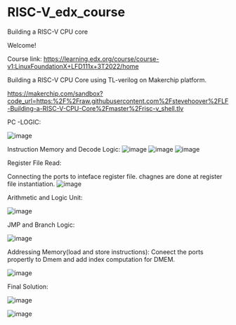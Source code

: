 # RISC-V_edx_course
Building a RISC-V CPU core

Welcome!

Course link:
https://learning.edx.org/course/course-v1:LinuxFoundationX+LFD111x+3T2022/home

Building a RISC-V CPU Core using TL-verilog on Makerchip platform.

https://makerchip.com/sandbox?code_url=https:%2F%2Fraw.githubusercontent.com%2Fstevehoover%2FLF-Building-a-RISC-V-CPU-Core%2Fmaster%2Frisc-v_shell.tlv

PC -LOGIC:

![image](https://github.com/AravindP87/RISC-V_edx_course/assets/43791223/592a421c-d2f0-41c0-9672-d74c2f1d5d82)

Instruction Memory and Decode Logic:
![image](https://github.com/AravindP87/RISC-V_edx_course/assets/43791223/fcd0f2e9-bce5-4350-91fa-f983101b184f)
![image](https://github.com/AravindP87/RISC-V_edx_course/assets/43791223/6d3d8208-7d01-4262-bba6-9a4822dd4103)
![image](https://github.com/AravindP87/RISC-V_edx_course/assets/43791223/beb788d9-4610-4401-ba78-d51cb5120653)

Register File Read:

Connecting the ports to inteface register file. chagnes are done at register file instantiation.
![image](https://github.com/AravindP87/RISC-V_edx_course/assets/43791223/7ba8103c-c968-44fb-a94d-0ea43b0142b6)


Arithmetic and Logic Unit:

![image](https://github.com/AravindP87/RISC-V_edx_course/assets/43791223/a569a182-3e2f-410c-b052-1644b7375948)

JMP and Branch Logic:

![image](https://github.com/AravindP87/RISC-V_edx_course/assets/43791223/b18802bd-bcf0-4d81-a733-0608de6c70eb)

Addressing Memory(load and store instructions):
Coneect the ports propertly to Dmem and add index computation for DMEM.

![image](https://github.com/AravindP87/RISC-V_edx_course/assets/43791223/986dd5bc-5915-4d9b-bc97-317130f9ccc9)

Final Solution:

![image](https://github.com/AravindP87/RISC-V_edx_course/assets/43791223/5a46abf7-dce2-4dae-8c4c-687b10dc5465)


![image](https://github.com/AravindP87/RISC-V_edx_course/assets/43791223/e6fb330d-258c-4080-a6aa-f241cfbce303)


